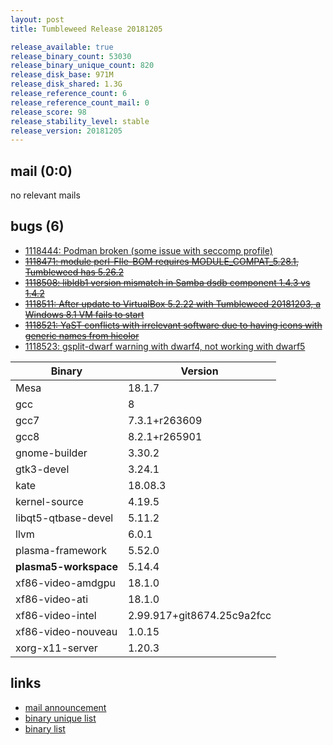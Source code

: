 ```yaml
---
layout: post
title: Tumbleweed Release 20181205

release_available: true
release_binary_count: 53030
release_binary_unique_count: 820
release_disk_base: 971M
release_disk_shared: 1.3G
release_reference_count: 6
release_reference_count_mail: 0
release_score: 98
release_stability_level: stable
release_version: 20181205
---
```


## mail (0:0)

no relevant mails

## bugs (6)

<!--more-->

- [1118444: Podman broken (some issue with seccomp profile)](https://bugzilla.opensuse.org/show_bug.cgi?id=1118444)
- ~~[1118471: module perl-FIle-BOM requires MODULE_COMPAT_5.28.1, Tumbleweed has 5.26.2](https://bugzilla.opensuse.org/show_bug.cgi?id=1118471)~~
- ~~[1118508: libldb1 version mismatch in Samba dsdb component 1.4.3 vs 1.4.2](https://bugzilla.opensuse.org/show_bug.cgi?id=1118508)~~
- ~~[1118511: After update to VirtualBox 5.2.22 with Tumbleweed 20181203, a Windows 8.1 VM fails to start](https://bugzilla.opensuse.org/show_bug.cgi?id=1118511)~~
- ~~[1118521: YaST conflicts with irrelevant software due to having icons with generic names from hicolor](https://bugzilla.opensuse.org/show_bug.cgi?id=1118521)~~
- [1118523: gsplit-dwarf warning with dwarf4, not working with dwarf5](https://bugzilla.opensuse.org/show_bug.cgi?id=1118523)

Binary | Version
--- | ---
Mesa | 18.1.7
gcc | 8
gcc7 | 7.3.1+r263609
gcc8 | 8.2.1+r265901
gnome-builder | 3.30.2
gtk3-devel | 3.24.1
kate | 18.08.3
kernel-source | 4.19.5
libqt5-qtbase-devel | 5.11.2
llvm | 6.0.1
plasma-framework | 5.52.0
**plasma5-workspace** | 5.14.4
xf86-video-amdgpu | 18.1.0
xf86-video-ati | 18.1.0
xf86-video-intel | 2.99.917+git8674.25c9a2fcc
xf86-video-nouveau | 1.0.15
xorg-x11-server | 1.20.3

## links

- [mail announcement](https://lists.opensuse.org/opensuse-factory/2018-12/msg00057.html)
- [binary unique list](http://download.tumbleweed.boombatower.com/20181205/rpm.unique.list)
- [binary list](http://download.tumbleweed.boombatower.com/20181205/rpm.list)
